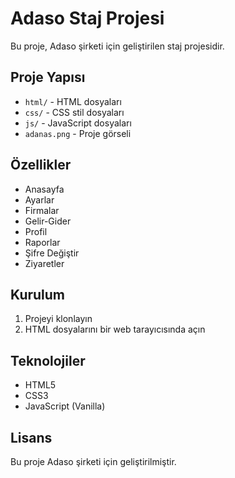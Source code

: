 # Adaso Staj Projesi

Bu proje, Adaso şirketi için geliştirilen staj projesidir.

## Proje Yapısı

- `html/` - HTML dosyaları
- `css/` - CSS stil dosyaları  
- `js/` - JavaScript dosyaları
- `adanas.png` - Proje görseli

## Özellikler

- Anasayfa
- Ayarlar
- Firmalar
- Gelir-Gider
- Profil
- Raporlar
- Şifre Değiştir
- Ziyaretler

## Kurulum

1. Projeyi klonlayın
2. HTML dosyalarını bir web tarayıcısında açın

## Teknolojiler

- HTML5
- CSS3
- JavaScript (Vanilla)

## Lisans

Bu proje Adaso şirketi için geliştirilmiştir.
